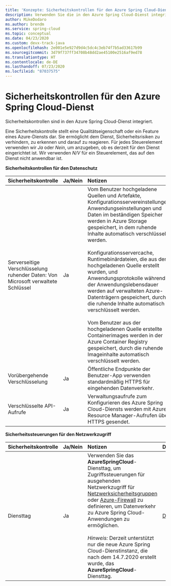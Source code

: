 ```yaml
---
title: 'Konzepte: Sicherheitskontrollen für den Azure Spring Cloud-Dienst'
description: Verwenden Sie die in den Azure Spring Cloud-Dienst integrierten Sicherheitskontrollen.
author: MikeDodaro
ms.author: brendm
ms.service: spring-cloud
ms.topic: conceptual
ms.date: 04/23/2020
ms.custom: devx-track-java
ms.openlocfilehash: 2e001e5e927d9d4c5dc4c3eb74f7b5ad33617b99
ms.sourcegitcommit: 3d79f737ff34708b48dd2ae45100e2516af9ed78
ms.translationtype: HT
ms.contentlocale: de-DE
ms.lasthandoff: 07/23/2020
ms.locfileid: "87037575"
---
```

# <a name="security-controls-for-azure-spring-cloud-service"></a>Sicherheitskontrollen für den Azure Spring Cloud-Dienst
Sicherheitskontrollen sind in den Azure Spring Cloud-Dienst integriert.

Eine Sicherheitskontrolle stellt eine Qualitätseigenschaft oder ein Feature eines Azure-Diensts dar. Sie ermöglicht dem Dienst, Sicherheitsrisiken zu verhindern, zu erkennen und darauf zu reagieren.  Für jedes Steuerelement verwenden wir *Ja* oder *Nein*, um anzugeben, ob es derzeit für den Dienst eingerichtet ist.  Wir verwenden *N/V* für ein Steuerelement, das auf den Dienst nicht anwendbar ist. 

**Sicherheitskontrollen für den Datenschutz**

| Sicherheitskontrolle | Ja/Nein | Notizen | Dokumentation |
|:-------------|:-------|:-------------------------------|:----------------------|
| Serverseitige Verschlüsselung ruhender Daten: Von Microsoft verwaltete Schlüssel | Ja | Vom Benutzer hochgeladene Quellen und Artefakte, Konfigurationsservereinstellungen, Anwendungseinstellungen und Daten im beständigen Speicher werden in Azure Storage gespeichert, in dem ruhende Inhalte automatisch verschlüsselt werden.<br><br>Konfigurationsservercache, Runtimebinärdateien, die aus der hochgeladenen Quelle erstellt wurden, und Anwendungsprotokolle während der Anwendungslebensdauer werden auf verwalteten Azure-Datenträgern gespeichert, durch die ruhende Inhalte automatisch verschlüsselt werden.<br><br>Vom Benutzer aus der hochgeladenen Quelle erstellte Containerimages werden in der Azure Container Registry gespeichert, durch die ruhende Imageinhalte automatisch verschlüsselt werden. | [Azure Storage encryption for data at rest (Azure Storage-Verschlüsselung für ruhende Daten)](https://docs.microsoft.com/azure/storage/common/storage-service-encryption)<br><br>[Serverseitige Verschlüsselung von verwalteten Azure-Datenträgern](https://docs.microsoft.com/azure/virtual-machines/linux/disk-encryption)<br><br>[Speichern von Containerimages in der Azure Container Registry](https://docs.microsoft.com/azure/container-registry/container-registry-storage) |
| Vorübergehende Verschlüsselung | Ja | Öffentliche Endpunkte der Benutzer-App verwenden standardmäßig HTTPS für eingehenden Datenverkehr. |  |
| Verschlüsselte API-Aufrufe | Ja | Verwaltungsaufrufe zum Konfigurieren des Azure Spring Cloud-Diensts werden mit Azure Resource Manager-Aufrufen über HTTPS gesendet. | [Azure Resource Manager](https://docs.microsoft.com/azure/azure-resource-manager/) |

**Sicherheitssteuerungen für den Netzwerkzugriff**

| Sicherheitskontrolle | Ja/Nein | Notizen | Dokumentation |
|:-------------|:-------|:-------------------------------|:----------------------|
| Diensttag | Ja | Verwenden Sie das **AzureSpringCloud**-Diensttag, um Zugriffssteuerungen für ausgehenden Netzwerkzugriff für [Netzwerksicherheitsgruppen](https://docs.microsoft.com/azure/virtual-network/security-overview#security-rules) oder [Azure-Firewall](https://docs.microsoft.com/azure/firewall/service-tags) zu definieren, um Datenverkehr zu Azure Spring Cloud-Anwendungen zu ermöglichen.<br><br>*Hinweis:* Derzeit unterstützt nur die neue Azure Spring Cloud-Dienstinstanz, die nach dem 14.7.2020 erstellt wurde, das **AzureSpringCloud**-Diensttag. | [Diensttags](https://docs.microsoft.com/azure/virtual-network/service-tags-overview) |
